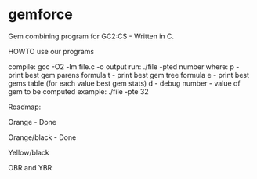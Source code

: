 gemforce
========

Gem combining program for GC2:CS - Written in C.


HOWTO use our programs

compile:
  gcc -O2 -lm file.c -o output
run:
  ./file -pted number
where:
  p - print best gem parens formula
  t - print best gem tree formula
  e - print best gems table (for each value best gem stats)
  d - debug
  number - value of gem to be computed
example:
  ./file -pte 32


Roadmap:

Orange - Done

Orange/black - Done

Yellow/black

OBR and YBR
